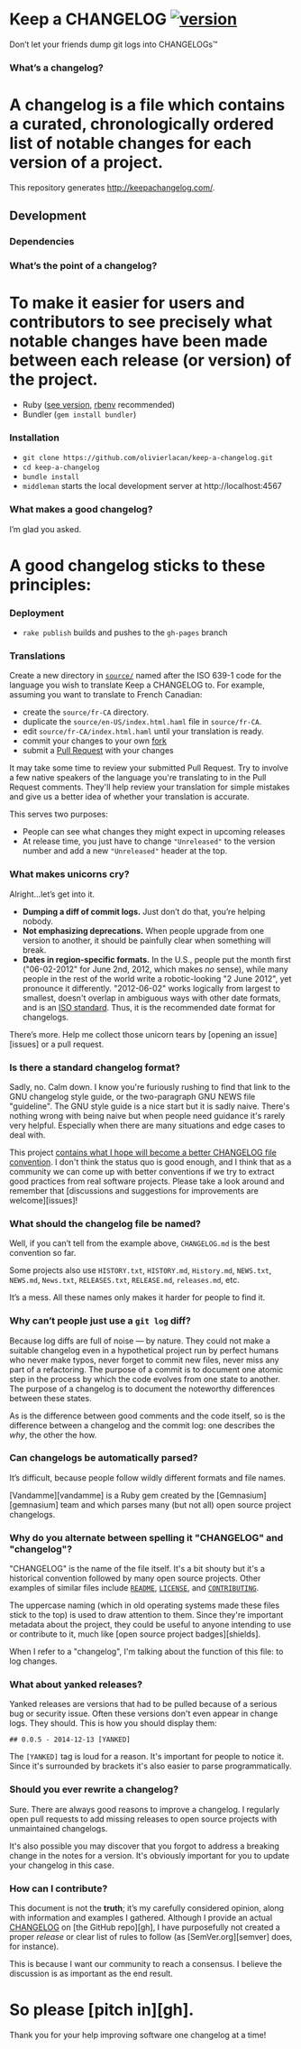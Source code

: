 # Keep a CHANGELOG [![version](https://img.shields.io/badge/version-0.3.0-blue.svg)][CHANGELOG]

Don’t let your friends dump git logs into CHANGELOGs™

### What’s a changelog?
A changelog is a file which contains a curated, chronologically ordered
list of notable changes for each version of a project.
=======
This repository generates http://keepachangelog.com/.

## Development
### Dependencies

### What’s the point of a changelog?
To make it easier for users and contributors to see precisely what
notable changes have been made between each release (or version) of the project.
=======
- Ruby ([see version][ruby-version], [rbenv][rbenv] recommended)
- Bundler (`gem install bundler`)

### Installation

- `git clone https://github.com/olivierlacan/keep-a-changelog.git`
- `cd keep-a-changelog`
- `bundle install`
- `middleman` starts the local development server at http://localhost:4567

### What makes a good changelog?
I’m glad you asked.

A good changelog sticks to these principles:
=======
### Deployment
- `rake publish` builds and pushes to the `gh-pages` branch 

### Translations

Create a new directory in [`source/`][source] named after the ISO 639-1 code 
for the language you wish to translate Keep a CHANGELOG to. For example, 
assuming you want to translate to French Canadian:
- create the `source/fr-CA` directory.
- duplicate the `source/en-US/index.html.haml` file in `source/fr-CA`.
- edit `source/fr-CA/index.html.haml` until your translation is ready.
- commit your changes to your own [fork][fork]
- submit a [Pull Request][pull-request] with your changes

It may take some time to review your submitted Pull Request. Try to involve a 
few native speakers of the language you're translating to in the Pull Request
comments. They'll help review your translation for simple mistakes and give us 
a better idea of whether your translation is accurate.

This serves two purposes:

- People can see what changes they might expect in upcoming releases
- At release time, you just have to change `"Unreleased"` to the version number
  and add a new `"Unreleased"` header at the top.

### What makes unicorns cry?
Alright…let’s get into it.

- **Dumping a diff of commit logs.** Just don’t do that, you’re helping nobody.
- **Not emphasizing deprecations.** When people upgrade from one version to
  another, it should be painfully clear when something will break.
- **Dates in region-specific formats.** In the U.S., people put the month first
  ("06-02-2012" for June 2nd, 2012, which makes *no* sense), while many people
  in the rest of the world write a robotic-looking "2 June 2012", yet pronounce
  it differently. "2012-06-02" works logically from largest to smallest, doesn't
  overlap in ambiguous ways with other date formats, and is an
  [ISO standard](http://www.iso.org/iso/home/standards/iso8601.htm). Thus, it
  is the recommended date format for changelogs.

There’s more. Help me collect those unicorn tears by
[opening an issue][issues]
or a pull request.

### Is there a standard changelog format?
Sadly, no. Calm down. I know you're furiously rushing to find that link
to the GNU changelog style guide, or the two-paragraph GNU NEWS file
"guideline". The GNU style guide is a nice start but it is sadly naive.
There's nothing wrong with being naive but when people need
guidance it's rarely very helpful. Especially when there are many
situations and edge cases to deal with.

This project [contains what I hope will become a better CHANGELOG file convention][CHANGELOG].
I don't think the status quo is good enough, and I think that as a community we
can come up with better conventions if we try to extract good practices from
real software projects. Please take a look around and remember that
[discussions and suggestions for improvements are welcome][issues]!

### What should the changelog file be named?
Well, if you can’t tell from the example above, `CHANGELOG.md` is the
best convention so far.

Some projects also use `HISTORY.txt`, `HISTORY.md`, `History.md`, `NEWS.txt`,
`NEWS.md`, `News.txt`, `RELEASES.txt`, `RELEASE.md`, `releases.md`, etc.

It’s a mess. All these names only makes it harder for people to find it.

### Why can’t people just use a `git log` diff?
Because log diffs are full of noise — by nature. They could not make a suitable
changelog even in a hypothetical project run by perfect humans who never make
typos, never forget to commit new files, never miss any part of a refactoring.
The purpose of a commit is to document one atomic step in the process by which
the code evolves from one state to another. The purpose of a changelog is to
document the noteworthy differences between these states.

As is the difference between good comments and the code itself,
so is the difference between a changelog and the commit log:
one describes the *why*, the other the how.

### Can changelogs be automatically parsed?
It’s difficult, because people follow wildly different formats and file names.

[Vandamme][vandamme] is a Ruby gem
created by the [Gemnasium][gemnasium] team and which parses
many (but not all) open source project changelogs.

### Why do you alternate between spelling it "CHANGELOG" and "changelog"?
"CHANGELOG" is the name of the file itself. It's a bit shouty but it's a
historical convention followed by many open source projects. Other
examples of similar files include [`README`](README.md), [`LICENSE`](LICENSE),
and [`CONTRIBUTING`](CONTRIBUTING.md).

The uppercase naming (which in old operating systems made these files stick
to the top) is used to draw attention to them. Since they're important
metadata about the project, they could be useful to anyone intending to use
or contribute to it, much like [open source project badges][shields].

When I refer to a "changelog", I'm talking about the function of this
file: to log changes.

### What about yanked releases?
Yanked releases are versions that had to be pulled because of a serious
bug or security issue. Often these versions don't even appear in change
logs. They should. This is how you should display them:

`## 0.0.5 - 2014-12-13 [YANKED]`

The `[YANKED]` tag is loud for a reason. It's important for people to
notice it. Since it's surrounded by brackets it's also easier to parse
programmatically.

### Should you ever rewrite a changelog?
Sure. There are always good reasons to improve a changelog. I regularly open
pull requests to add missing releases to open source projects with unmaintained
changelogs.

It's also possible you may discover that you forgot to address a breaking change
in the notes for a version. It's obviously important for you to update your
changelog in this case.

### How can I contribute?
This document is not the **truth**; it’s my carefully considered
opinion, along with information and examples I gathered.
Although I provide an actual [CHANGELOG][] on [the GitHub repo][gh],
I have purposefully not created a proper *release* or clear list of rules
to follow (as [SemVer.org][semver] does, for instance).

This is because I want our community to reach a consensus. I believe the
discussion is as important as the end result.

So please [**pitch in**][gh].
=======
Thank you for your help improving software one changelog at a time!

[CHANGELOG]: ./CHANGELOG.md
[rbenv]: https://github.com/rbenv/rbenv
[ruby-version]: .ruby-version
[source]: source/
[pull-request]: https://help.github.com/articles/creating-a-pull-request/
[fork]: https://help.github.com/articles/fork-a-repo/

